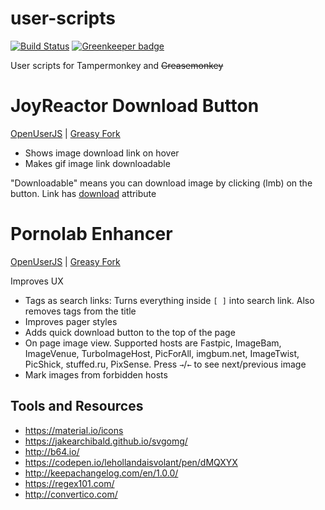 # user-scripts
[![Build Status](https://travis-ci.org/shikiyoku/user-scripts.svg?branch=master)](https://travis-ci.org/shikiyoku/user-scripts) [![Greenkeeper badge](https://badges.greenkeeper.io/shikiyoku/user-scripts.svg)](https://greenkeeper.io/)

User scripts for Tampermonkey and ~~Greasemonkey~~

# JoyReactor Download Button
[OpenUserJS](https://openuserjs.org/scripts/shikiyoku/JoyReactor_Download_Button) | [Greasy Fork](https://greasyfork.org/en/scripts/35272-joyreactor-download-button)
- Shows image download link on hover
- Makes gif image link downloadable

"Downloadable" means you can download image by clicking (lmb) on the button. Link has [download](https://caniuse.com/#feat=download) attribute

# Pornolab Enhancer
[OpenUserJS](https://openuserjs.org/scripts/shikiyoku/Pornolab_Enhancer) | [Greasy Fork](https://greasyfork.org/en/scripts/35355-pornolab-enhancer)

Improves UX
- Tags as search links: Turns everything inside `[ ]` into search link. Also removes tags from the title
- Improves pager styles
- Adds quick download button to the top of the page
- On page image view. Supported hosts are Fastpic, ImageBam, ImageVenue, TurboImageHost, PicForAll, imgbum.net, ImageTwist, PicShick, stuffed.ru, PixSense. Press `→`/`←` to see next/previous image
- Mark images from forbidden hosts

## Tools and Resources

- https://material.io/icons
- https://jakearchibald.github.io/svgomg/
- http://b64.io/
- https://codepen.io/lehollandaisvolant/pen/dMQXYX
- http://keepachangelog.com/en/1.0.0/
- https://regex101.com/
- http://convertico.com/